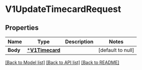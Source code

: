 # V1UpdateTimecardRequest

## Properties
Name | Type | Description | Notes
------------ | ------------- | ------------- | -------------
**Body** | [***V1Timecard**](V1Timecard.md) |  | [default to null]

[[Back to Model list]](../README.md#documentation-for-models) [[Back to API list]](../README.md#documentation-for-api-endpoints) [[Back to README]](../README.md)

